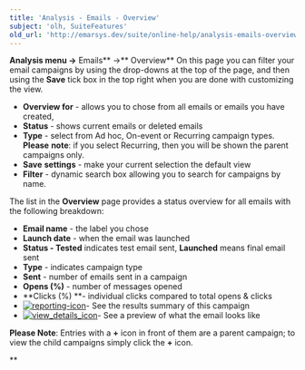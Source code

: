 ```yaml
---
title: 'Analysis - Emails - Overview'
subject: 'olh, SuiteFeatures'
old_url: 'http://emarsys.dev/suite/online-help/analysis-emails-overview/'
---
```


**Analysis menu ->** Emails** ->** Overview** On this page you can filter your email campaigns by using the drop-downs at the top of the page, and then using the **Save** tick box in the top right when you are done with customizing the view.

- **Overview for** - allows you to chose from all emails or emails you have created,
- **Status** - shows current emails or deleted emails
- **Type** - select from Ad hoc, On-event or Recurring campaign types. <span class="f_Attention">**Please** **note**:</span> if you select Recurring, then you will be shown the parent campaigns only.
- **Save** **settings** - make your current selection the default view
- **Filter** - dynamic search box allowing you to search for campaigns by name.

 The list in the **Overview** page provides a status overview for all emails with the following breakdown:

- **Email name** - the label you chose
- **Launch date** - when the email was launched
- **Status - Tested** indicates test email sent, **Launched** means final email sent
- **Type** - indicates campaign type
- **Sent** - number of emails sent in a campaign
- **Opens (%)** - number of messages opened
- **Clicks (%) **- individual clicks compared to total opens & clicks
- [![reporting-icon](/assets/images/reporting-icon.png)](/assets/images/reporting-icon.png)- See the results summary of this campaign
- [![view_details_icon](/assets/images/view_details_icon.png)](/assets/images/view_details_icon.png)- See a preview of what the email looks like
 
**Please Note**: Entries with a **+** icon in front of them are a parent campaign; to view the child campaigns simply click the **+** icon.

**